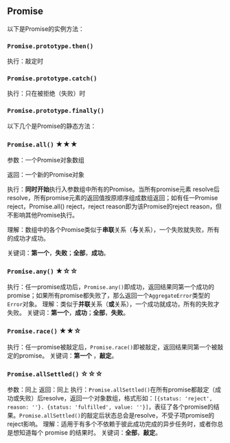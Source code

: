 ## Promise
以下是Promise的实例方法：
### `Promise.prototype.then()`
执行：敲定时
### `Promise.prototype.catch()`
执行：只在被拒绝（失败）时
### `Promise.prototype.finally()`

以下几个是Promise的静态方法：
### `Promise.all()` ★★★
参数：一个Promise对象数组

返回：一个新的Promise对象

执行：**同时开始**执行入参数组中所有的Promise。当所有promise元素 resolve后resolve，所有promise元素的返回值按原顺序组成数组返回；如有任一Promise reject，Promise.all() reject，reject reason即为该Promise的reject reason，但不影响其他Promise执行。

理解：数组中的各个Promise类似于**串联**关系（**与**关系），一个失败就失败，所有的成功才成功。

关键词：**第一个**，**失败**；**全部**，**成功**。

### `Promise.any()` ★☆☆
执行：任一promise成功后，`Promise.any()`即成功，返回结果同第一个成功的promise；如果所有promise都失败了，那么返回一个`AggregateError`类型的`Error`对象。
理解：类似于**并联**关系（**或**关系），一个成功就成功，所有的失败才失败。
关键词：**第一个**，**成功**；**全部**，**失败**。

### `Promise.race()` ★★☆
执行：任一promise被敲定后，`Promise.race()`即被敲定，返回结果同第一个被敲定的promise。
关键词：**第一个** ，**敲定**。

### `Promise.allSettled()` ☆☆☆
参数：同上
返回：同上
执行：`Promise.allSettled()`在所有promise都敲定（成功或失败）后resolve，返回一个对象数组，格式形如：`[{status: 'reject', reason: ''}. {status: 'fulfilled', value: ''}]`，表征了各个promise的结果。`Promise.allSettled()`的敲定后状态总会是resolve，不受子项promise的reject影响。
理解：适用于有多个不依赖于彼此成功完成的异步任务时，或者你总是想知道每个 promise 的结果时。
关键词：**全部**，**敲定**。

